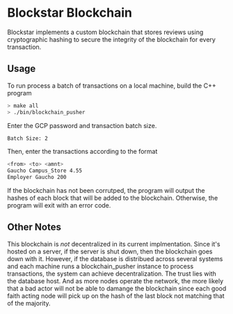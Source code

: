 # Blockstar Blockchain

Blockstar implements a custom blockchain that stores reviews using cryptographic hashing to secure the integrity of the blockchain for every transaction.

## Usage

To run process a batch of transactions on a local machine, build the C++ program

```bash
> make all
> ./bin/blockchain_pusher
```

Enter the GCP password and transaction batch size.

```bash
Batch Size: 2
```

Then, enter the transactions according to the format
```bash
<from> <to> <amnt>
Gaucho Campus_Store 4.55
Employer Gaucho 200
```

If the blockchain has not been corrutped, the program will output the hashes of each block that will be added to the blockchain. Otherwise, the program will exit with an error code.

## Other Notes
This blockchain is *not* decentralized in its current implmentation. Since it's hosted on a server, if the server is shut down, then the blockchain goes down with it. However, if the database is distribued across several systems and each machine runs a blockchain_pusher instance to process transactions, the system can achieve decentralization. The trust lies with the database host. And as more nodes operate the network, the more likely that a bad actor will not be able to damange the blockchain since each good faith acting node will pick up on the hash of the last block not matching that of the majority.
